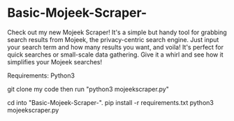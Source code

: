 # Basic-Mojeek-Scraper-
Check out my new Mojeek Scraper! It's a simple but handy tool for grabbing search results from Mojeek, the privacy-centric search engine. Just input your search term and how many results you want, and voila! It's perfect for quick searches or small-scale data gathering. Give it a whirl and see how it simplifies your Mojeek searches!

Requirements:
Python3

git clone my code
then run "python3 mojeekscraper.py"

cd into "Basic-Mojeek-Scraper-". 
pip install -r requirements.txt
python3 mojeekscraper.py
